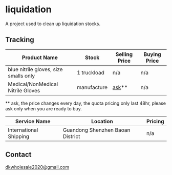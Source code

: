 # liquidation

A project used to clean up liquidation stocks.

## Tracking

| Product Name | Stock | Selling Price | Buying Price |
| --- | --- | --- | --- |
| blue nitrile gloves, size smalls only | 1 truckload | n/a | n/a |
| Medical/NonMedical Nitrile Gloves | manufacture | [ask](mailto:dkwholesale2020@gmail.com)** | n/a |

** ask, the price changes every day, the quota pricing only last 48hr, please ask only when you are ready to buy.

| Service Name | Location | Pricing |
| --- | --- | --- |
| International Shipping | Guandong Shenzhen Baoan District | n/a |

## Contact

dkwholesale2020@gmail.com
